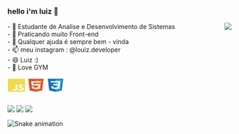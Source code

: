 ### hello i'm luiz 🤞

<div>
        <a href="https://github.com/louizdeveloper"><img src="https://github-readme-stats.vercel.app/api?username=louizdeveloper&show_icons=true&theme=dracula&include_all_commits=true&count_private=true" 
        align="right"></a>
      - 🔭 Estudante de Analise e Desenvolvimento de Sistemas <br>
      - 🌱 Praticando muito Front-end <br>
      - 🤔 Qualquer ajuda é sempre bem - vinda <br>              
      - 📫 meu instagram : @louiz.developer <br>
      - 😄 Luiz :) <br>
      - 💪 Love GYM <br>
     </div>


 

  
  
  
  <div style="display: inline_block"><br>
  <a href="https://github.com/louizdeveloper"><img align="center"  height="30" width="40"                                        src="https://raw.githubusercontent.com/devicons/devicon/master/icons/javascript/javascript-plain.svg"></a>
  <a href="https://github.com/louizdeveloper"><img align="center"  height="30" width="40" src="https://raw.githubusercontent.com/devicons/devicon/master/icons/html5/html5-original.svg"></a>
  <a href="https://github.com/louizdeveloper"><img align="center"  height="30" width="40" src="https://raw.githubusercontent.com/devicons/devicon/master/icons/css3/css3-original.svg"></a>
  

</div>
  
  
  ##
  
  <div> 
 
  <a href="https://instagram.com/louiz.developer" target="_blank"><img src="https://img.shields.io/badge/-Instagram-%23E4405F?style=for-the-badge&logo=instagram&logoColor=white" target="_blank"></a>
  <a href = "mailto:luizhick2019@gmail.com"><img src="https://img.shields.io/badge/-Gmail-%23333?style=for-the-badge&logo=gmail&logoColor=white" target="_blank"></a>
  <a href="https://www.linkedin.com/in/luiz-henrique-27a873186" target="_blank"><img src="https://img.shields.io/badge/-LinkedIn-%230077B5?style=for-the-badge&logo=linkedin&logoColor=white" target="_blank"></a> 
 
  
 ![Snake animation](https://github.com/louizdeveloper/louizdeveloper/blob/output/github-contribution-grid-snake.svg)
        
</div>
